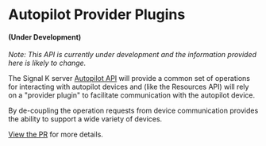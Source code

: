 # Autopilot Provider Plugins

#### (Under Development)

_Note: This API is currently under development and the information provided here is likely to change._


The Signal K server [Autopilot API](../rest-api/autopilot_api.md) will provide a common set of operations for interacting with autopilot devices and (like the Resources API) will rely on a "provider plugin" to facilitate communication with the autopilot device.

By de-coupling the operation requests from device communication provides the ability to support a wide variety of devices.

[View the PR](https://github.com/SignalK/signalk-server/pull/1596) for more details.
